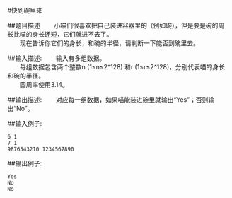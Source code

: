 #快到碗里来

##题目描述
　　小喵们很喜欢把自己装进容器里的（例如碗），但是要是碗的周长比喵的身长还短，它们就进不去了。<br>
　　现在告诉你它们的身长，和碗的半径，请判断一下能否到碗里去。

##输入描述:
　　输入有多组数据。<br>
　　每组数据包含两个整数n (1≤n≤2^128) 和r (1≤r≤2^128)，分别代表喵的身长和碗的半径。<br>
　　圆周率使用3.14。


##输出描述:
　　对应每一组数据，如果喵能装进碗里就输出“Yes”；否则输出“No”。

##输入例子:
```
6 1
7 1
9876543210 1234567890
```
##输出例子:
```
Yes
No
No
```